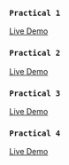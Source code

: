 


### `Practical 1`
[Live Demo](https://react-practical-1.netlify.app/)

### `Practical 2`
[Live Demo](https://react-pr2-akash.netlify.app/)


### `Practical 3`
[Live Demo](https://react-ts-pr3.netlify.app/) 

### `Practical 4`
[Live Demo](https://react-sm-p4.netlify.app/) 



